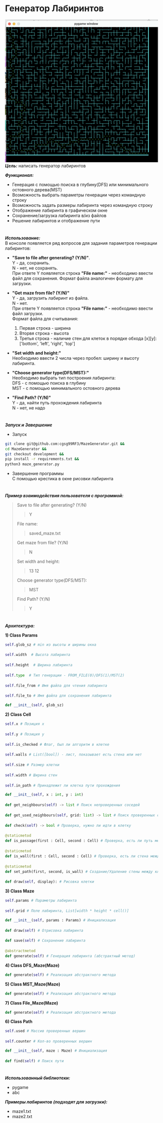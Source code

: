 # Генератор Лабиринтов
![maze_exmp](maze_example.png)
***Цель:*** написать генератор лабиринтов

***Функционал:***  
 - Генерация с помощью поиска в глубину(DFS) или минимального остовного дерева(MST) 
 - Возможность выбрать параметры генерации через командную строку
 - Возможность задать размеры лабиринта через командную строку 
 - Отображение лабиринта в графическом окне
 - Сохранение/загрузка лабиринта в/из файлов 
 - Решение лабиринтов и отображение пути
  #
***Использование:***  
В консоле появляется ряд вопросов для задания параметров генерации лабиринтов:
 - **"Save to file after generating? (Y/N)"**.   
Y - да, сохранить.   
N - нет, не сохранять.  
При ответе Y появляется строка **"File name:"** - необходимо ввести файл для сохранения.
Формат файла аналогичен формату для загрузки.


 - **"Get maze from file? (Y/N)"**  
Y - да, загрузить лабиринт из файла.  
N - нет.   
При ответе Y появляется строка **"File name:"** - необходимо ввести файл загрузки.  
Формат файла для считывания: 
      1) Первая строка - ширина
      2) Вторвя строка - высота
      3) Третья строка - наличие стен для клеток в порядке обхода [x][y]:   
   ['bottom', 'left', 'right', 'top']    
   

 - **"Set width and height:"**  
Необходимо ввести 2 числа через пробел: ширину и высоту лабиринта.


- **"Choose generator type(DFS/MST):"**  
Необходимо выбрать тип построения лабиринта:  
DFS - с помощью поиска в глубину  
MST - с помощью минимального остовного дерева 


- **"Find Path? (Y/N)"**  
Y - да, найти путь прохождения лабиринта  
N - нет, не надо

#
***Запуск и Завершение***  
- Запуск
```bash
git clone git@github.com:cgsg99RF3/MazeGenerator.git &&
cd MazeGenerator &&   
git checkout development &&  
pip install -r requirements.txt &&  
python3 maze_generator.py 
```
- Завершение программы  
C помощью крестика в окне рисовки лабиринта

#
***Пример взаимодействия пользователя с программой:*** 
>Save to file after generating? (Y/N)  
>>Y
> 
> File name:  
>> saved_maze.txt  
> 
> Get maze from file? (Y/N)   
>> N
> 
> Set width and height:  
>>13 12   
>
> Choose generator type(DFS/MST):  
>> MST   
>
> Find Path? (Y/N)  
>> Y  

#
***Архитектура:***

**1) Class Params** 
```python
self.glob_sz # min из высоты и ширины окна

self.width  # Высота лабиринта

self.height  # Ширина лабиринта

self.type  # Тип генерации - FROM_FILE(0)/DFS(1)/MST(2) 

self.file_from # Имя файла для чтения лабиринта

self.file_to # Имя файла для сохранения лабиринта
```
```python
def __init__(self, glob_sz)  
```  

**2) Class Cell**
```python
self.x # Позиция x

self.y # Позиция y

self.is_checked # Флаг, был ли алгоритм в клетке 

self.walls # List([bool]) - лист, показывает есть стена или нет

self.size # Размер клетки

self.width # Ширина стен

self.in_path # Принадлежит ли клетка пути прохождения
```
```python
def __init__(self, x : int, y : int)

def get_neighbours(self) -> list # Поиск непроверенных соседей

def get_used_neighbours(self, grid: list) -> list # Поиск проверенных соседей
    
def check(self) -> bool # Проверка, нужно ли идти в клетку

@staticmetod
def is_passage(first : Cell, second : Cell) # Проверка, есть ли путь между клетками

@staticmetod
def is_wall(first : Cell, second : Cell) # Проверка, есть ли стена между клетками

@staticmetod
def set_path(first, second, is_wall) # Создание/Удаление стены между клетками

def draw(self, display): # Рисовка клетки
```
**3) Class Maze**
```python
self.params # Параметры лабиринта

self.grid # Поле лабиринта, List[width * height * cell()]
```
```python
def __init__(self, params : Params) # Инициализация

def draw(self) # Отрисовка лабиринта

def save(self) # Сохранение лабиринта
    
@abstractmetod
def generate(self) # Генерация лабиринта (абстрактный метод)
```
**4) Class DFS_Maze(Maze)**
```python
def generate(self) # Реализация абстрактного метода
```
**5) Class MST_Maze(Maze)**
```python
def generate(self) # Реализация абстрактного метода
```
**7) Class File_Maze(Maze)**
```python
def generate(self) # Реализация абстрактного метода
```
**6) Class Path**
```python
self.used # Массив проверенных вершин

self.counter # Кол-во проверенных вершин
```
```python
def __init__(self, maze : Maze) # Инициализация

def find(self) # Поиск пути
```
#
***Использованный библиотеки:***  
- pygame
- abc


***Примеры лабиринтов (подходят для загрузки):***
- maze1.txt
- maze2.txt 